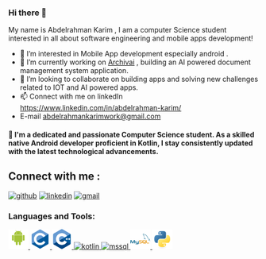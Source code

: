 ### Hi there 👋

My name is Abdelrahman Karim , I am a computer Science student interested in all about software engineering and mobile apps development!



- 👀 I’m interested in Mobile App development especially android .
- 🌱 I’m currently working on [Archivai](https://github.com/ArchiivAI/Android) , building an AI powered document management system application.
- 💞️ I’m looking to collaborate on building apps and solving new challenges related to IOT and AI powered apps.
- 📫 Connect with me on linkedIn https://www.linkedin.com/in/abdelrahman-karim/
-  E-mail abdelrahmankarimwork@gmail.com

#### 💬 I'm a dedicated and passionate Computer Science student. As a skilled native Android developer proficient in Kotlin, I stay consistently updated with the latest technological advancements.



## Connect with me : 
[<img src='https://cdn.jsdelivr.net/npm/simple-icons@3.0.1/icons/github.svg' alt='github' height='40'>]([https://github.com/AmrNasserSaad](https://github.com/AbdelrahmanKarim))  [<img src='https://cdn.jsdelivr.net/npm/simple-icons@3.0.1/icons/linkedin.svg' alt='linkedin' height='40'>]([https://www.linkedin.com/in/amr-nasser/](https://www.linkedin.com/in/abdelrahman-karim/)) 
[<img src='https://cdn.jsdelivr.net/npm/simple-icons@3.0.1/icons/gmail.svg' alt='gmail' height='40'>](abdelrahmankarimwork)

<h3 align="left">Languages and Tools:</h3>
<p align="left"> <a href="https://developer.android.com" target="_blank" rel="noreferrer"> <img src="https://raw.githubusercontent.com/devicons/devicon/master/icons/android/android-original-wordmark.svg" alt="android" width="40" height="40"/> </a> <a href="https://www.cprogramming.com/" target="_blank" rel="noreferrer"> <img src="https://raw.githubusercontent.com/devicons/devicon/master/icons/c/c-original.svg" alt="c" width="40" height="40"/> </a> <a href="https://www.w3schools.com/cpp/" target="_blank" rel="noreferrer"> <img src="https://raw.githubusercontent.com/devicons/devicon/master/icons/cplusplus/cplusplus-original.svg" alt="cplusplus" width="40" height="40"/> </a>  <a href="https://kotlinlang.org" target="_blank" rel="noreferrer"> <img src="https://www.vectorlogo.zone/logos/kotlinlang/kotlinlang-icon.svg" alt="kotlin" width="40" height="40"/> </a> <a href="https://www.microsoft.com/en-us/sql-server" target="_blank" rel="noreferrer"> <img src="https://www.svgrepo.com/show/303229/microsoft-sql-server-logo.svg" alt="mssql" width="40" height="40"/> </a> <a href="https://www.mysql.com/" target="_blank" rel="noreferrer"> <img src="https://raw.githubusercontent.com/devicons/devicon/master/icons/mysql/mysql-original-wordmark.svg" alt="mysql" width="40" height="40"/> </a> <a href="https://www.python.org" target="_blank" rel="noreferrer"> <img src="https://raw.githubusercontent.com/devicons/devicon/master/icons/python/python-original.svg" alt="python" width="40" height="40"/> </a> </p>



